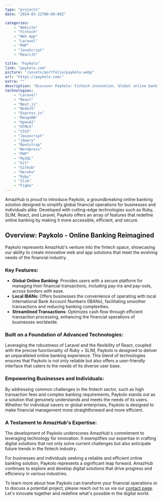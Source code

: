```yaml
---
type: "projects"
date: "2024-03-22T00:00:00Z"

categories: 
    - "Website"
    - "Fintech"
    - "Web App"
    - "Laravel"
    - "PHP"
    - "JavaScript"
    - "ReactJS"

title: "Paykolo"
link: "paykolo.com"
picture: "/assets/portfolio/paykolo.webp"
url: "https://paykolo.com/"
extra: ""
description: "Discover Paykolo: Fintech innovation. Global online banking, powered by top-notch front-end development. Your financial future, redefined."
technologies:
    - "Laravel"
    - "React"
    - "Next.js"
    - "NodeJS"
    - "Express.js"
    - "MongoDB"
    - "OpenAI"
    - "HTML5"
    - "CSS3"
    - "Javascript"
    - "jQuery"
    - "Bootstrap"
    - "Wordpress"
    - "PHP"
    - "MySQL"
    - "Git"
    - "Github"
    - "Heroku"
    - "Ruby"
    - "Slim"
    - "Figma"
---
```

AmazHub is proud to introduce Paykolo, a groundbreaking online banking solution designed to simplify global financial operations for businesses and individuals alike. Developed with cutting-edge technologies such as Ruby, SLIM, React, and Laravel, Paykolo offers an array of features that redefine online banking by making it more accessible, efficient, and secure.

## Overview: Paykolo - Online Banking Reimagined
Paykolo represents AmazHub's venture into the fintech space, showcasing our ability to create innovative web and app solutions that meet the evolving needs of the financial industry.

### Key Features:
- **Global Online Banking**: Provides users with a secure platform for managing their financial transactions, including pay-ins and pay-outs, across borders with ease.
- **Local IBANs**: Offers businesses the convenience of operating with local International Bank Account Numbers (IBANs), facilitating smoother transactions and reducing banking complexities.
- **Streamlined Transactions**: Optimizes cash flow through efficient transaction processing, enhancing the financial operations of businesses worldwide.

### Built on a Foundation of Advanced Technologies:
Leveraging the robustness of Laravel and the flexibility of React, coupled with the precise functionality of Ruby + SLIM, Paykolo is designed to deliver an unparalleled online banking experience. This blend of technologies ensures that Paykolo is not only reliable but also offers a user-friendly interface that caters to the needs of its diverse user base.

### Empowering Businesses and Individuals:
By addressing common challenges in the fintech sector, such as high transaction fees and complex banking requirements, Paykolo stands out as a solution that genuinely understands and meets the needs of its users. Whether for individual savers or global enterprises, Paykolo is designed to make financial management more straightforward and more efficient.

### A Testament to AmazHub's Expertise:
The development of Paykolo underscores AmazHub's commitment to leveraging technology for innovation. It exemplifies our expertise in crafting digital solutions that not only solve current challenges but also anticipate future trends in the fintech industry.

For businesses and individuals seeking a reliable and efficient online banking solution, Paykolo represents a significant leap forward. AmazHub continues to explore and develop digital solutions that drive progress and efficiency in various industries.

To learn more about how Paykolo can transform your financial operations or to discuss a potential project, please reach out to us via our [contact page](https://amazhub.net/contact-us). Let's innovate together and redefine what's possible in the digital world.